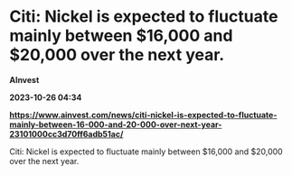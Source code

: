 # Citi: Nickel is expected to fluctuate mainly between $16,000 and $20,000 over the next year.
**AInvest**

**2023-10-26 04:34**

**https://www.ainvest.com/news/citi-nickel-is-expected-to-fluctuate-mainly-between-16-000-and-20-000-over-next-year-23101000cc3d70ff6adb51ac/**

Citi: Nickel is expected to fluctuate mainly between $16,000 and $20,000 over the next year.